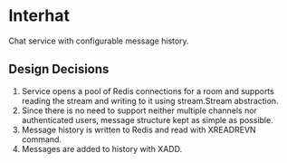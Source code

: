 # Interhat

Chat service with configurable message history.

## Design Decisions

1. Service opens a pool of Redis connections for a room and supports reading the stream and writing to it
   using stream.Stream abstraction.
2. Since there is no need to support neither multiple channels nor authenticated users, message structure
   kept as simple as possible.
3. Message history is written to Redis and read with XREADREVN command.
4. Messages are added to history with XADD.
